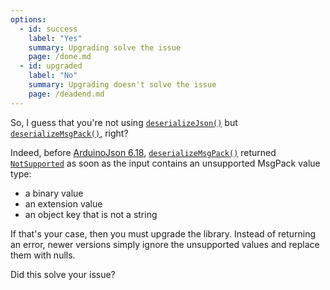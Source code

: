 ```yaml
---
options:
  - id: success
    label: "Yes"
    summary: Upgrading solve the issue
    page: /done.md
  - id: upgraded
    label: "No"
    summary: Upgrading doesn't solve the issue
    page: /deadend.md
---
```


So, I guess that you're not using [`deserializeJson()`](/v6/api/json/deserializejson/) but [`deserializeMsgPack()`](/v6/api/msgpack/deserializemsgpack/), right?

Indeed, before [ArduinoJson 6.18](/news/2021/05/04/version-6-18-0/), [`deserializeMsgPack()`](/v6/api/msgpack/deserializemsgpack/) returned [`NotSupported`](/v6/api/misc/deserializationerror/#notsupported) as soon as the input contains an unsupported MsgPack value type:

* a binary value
* an extension value
* an object key that is not a string

If that's your case, then you must upgrade the library. Instead of returning an error, newer versions simply ignore the unsupported values and replace them with nulls.

Did this solve your issue?